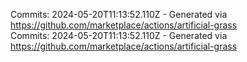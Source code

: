 Commits: 2024-05-20T11:13:52.110Z - Generated via https://github.com/marketplace/actions/artificial-grass
<br>
Commits: 2024-05-20T11:13:52.110Z - Generated via https://github.com/marketplace/actions/artificial-grass
<br>
